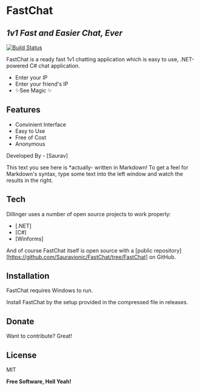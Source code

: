 # FastChat
## _1v1 Fast and Easier Chat, Ever_

[![Build Status](https://travis-ci.org/joemccann/dillinger.svg?branch=master)](https://travis-ci.org/joemccann/dillinger)

FastChat is a ready fast 1v1 chatting application which is easy to use,
.NET-powered C# chat application.

- Enter your IP
- Enter your friend's IP
- ✨See Magic ✨

## Features

- Convinient Interface
- Easy to Use
- Free of Cost
- Anonymous

Developed By - [Saurav]


This text you see here is *actually- written in Markdown! To get a feel
for Markdown's syntax, type some text into the left window and
watch the results in the right.

## Tech

Dillinger uses a number of open source projects to work properly:

- [.NET]
- [C#]
- [Winforms]

And of course FastChat itself is open source with a [public repository][https://github.com/Sauravionic/FastChat/tree/FastChat]
 on GitHub.

## Installation

FastChat requires Windows to run.

Install FastChat by the setup provided in the compressed file in releases.

## Donate

Want to contribute? Great!


## License

MIT

**Free Software, Hell Yeah!**
